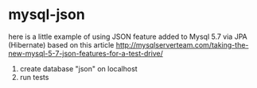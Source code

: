 # mysql-json

here is a little example of using JSON feature added to Mysql 5.7 via JPA (Hibernate)
based on this article http://mysqlserverteam.com/taking-the-new-mysql-5-7-json-features-for-a-test-drive/


1. create database "json" on localhost
2. run tests